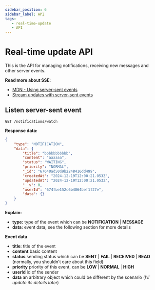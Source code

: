 ```yaml
---
sidebar_position: 6
sidebar_label: API
tags:
   - real-time-update
   - API
---
```


# Real-time update API

This is the API for managing notifications, receiving new messages and other server events.

**Read more about SSE**:  
- [MDN - Using server-sent events](https://developer.mozilla.org/en-US/docs/Web/API/Server-sent_events/Using_server-sent_events)
- [Stream updates with server-sent events](https://web.dev/articles/eventsource-basics)

## Listen server-sent event

`GET /notifications/watch`

**Response data:**

```json
{
	"type": "NOTIFICATION",
	"data": {
		"title": "bbbbbbbbbbb",
		"content": "aaaaaa",
		"status": "WAITING",
		"priority": "NORMAL",
		"_id": "67640ad50d9b2248416dd499",
		"createdAt": "2024-12-19T12:00:21.053Z",
		"updatedAt": "2024-12-19T12:00:21.053Z",
		"__v": 0,
		"userId": "674fbe152c6b4864bef1f27e",
		"data": {}
	}
}
```

**Explain:**

-  **type:** type of the event which can be **NOTIFICATION** | **MESSAGE**
-  **data:** event data, see the following section for more details

**Event data**

- **title:** title of the event
- **content** basic content
- **status** sending status which can be **SENT** | **FAIL** | **RECEIVED** | **READ** (normally, you shouldn't care about this field)
- **priority** priority of this event, can be **LOW** | **NORMAL** | **HIGH**
- **userId** id of the sender
- **data** an arbitrary object which could be different by the scenario (*I'll update its details later*)
